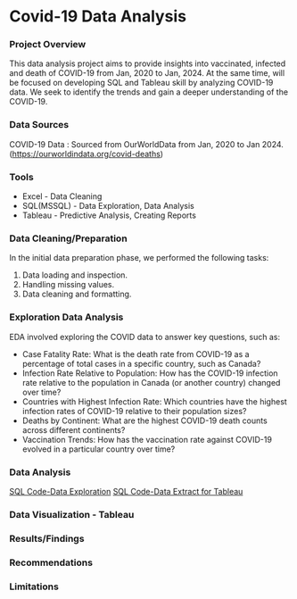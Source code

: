 # Covid-19 Data Analysis

### Project Overview
 
This data analysis project aims to provide insights into vaccinated, infected and death of COVID-19 from Jan, 2020 to Jan, 2024. At the same time, will be focused on developing SQL and Tableau skill by analyzing COVID-19 data. We seek to identify the trends and gain a deeper understanding of the COVID-19.

### Data Sources

COVID-19 Data : Sourced from OurWorldData from Jan, 2020 to Jan 2024. (https://ourworldindata.org/covid-deaths)

### Tools

- Excel - Data Cleaning
- SQL(MSSQL) - Data Exploration, Data Analysis 
- Tableau - Predictive Analysis, Creating Reports

### Data Cleaning/Preparation

In the initial data preparation phase, we performed the following tasks:
1. Data loading and inspection.
2. Handling missing values.
3. Data cleaning and formatting.

### Exploration Data Analysis

EDA involved exploring the COVID data to answer key questions, such as:

- Case Fatality Rate: What is the death rate from COVID-19 as a percentage of total cases in a specific country, such as Canada?
- Infection Rate Relative to Population: How has the COVID-19 infection rate relative to the population in Canada (or another country) changed over time?
- Countries with Highest Infection Rate: Which countries have the highest infection rates of COVID-19 relative to their population sizes?
- Deaths by Continent: What are the highest COVID-19 death counts across different continents?
- Vaccination Trends: How has the vaccination rate against COVID-19 evolved in a particular country over time?

### Data Analysis

[SQL Code-Data Exploration](https://github.com/MingyuTheAnalyst/Covid-Data-Analysis/blob/main/COVID19DataAnalysis.sql)
[SQL Code-Data Extract for Tableau](https://github.com/MingyuTheAnalyst/Covid-Data-Analysis/blob/main/COVID19ForTableau.sql)

### Data Visualization - Tableau






### Results/Findings







### Recommendations


### Limitations

